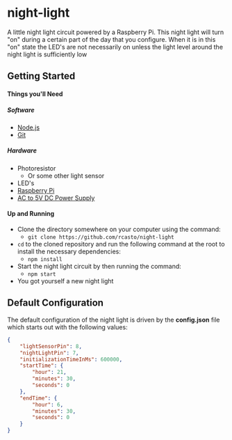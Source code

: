 # night-light
A little night light circuit powered by a Raspberry Pi.  This night light will turn "on" during a certain part of the day that you configure.
When it is in this "on" state the LED's are not necessarily on unless the light level around the night light is sufficiently low

## Getting Started
#### Things you'll Need
##### Software
* [Node.js](https://nodejs.org/)
* [Git](https://git-scm.com/)

##### Hardware
* Photoresistor
  * Or some other light sensor
* LED's
* [Raspberry Pi](https://www.raspberrypi.org/products/)
* [AC to 5V DC Power Supply](https://www.amazon.com/gp/product/B0140K8AXE/)

#### Up and Running
* Clone the directory somewhere on your computer using the command:
  * `git clone https://github.com/rcasto/night-light`
* `cd` to the cloned repository and run the following command at the root to install the necessary dependencies:
  * `npm install`
* Start the night light circuit by then running the command:
  * `npm start`
* You got yourself a new night light

## Default Configuration
The default configuration of the night light is driven by the **config.json** file which starts out with the following values:
```json
{
    "lightSensorPin": 8,
    "nightLightPin": 7,
    "initializationTimeInMs": 600000,
    "startTime": {
        "hour": 21,
        "minutes": 30,
        "seconds": 0
    },
    "endTime": {
        "hour": 6,
        "minutes": 30,
        "seconds": 0
    }
}
```
